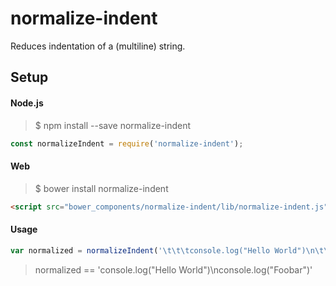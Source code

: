 # normalize-indent
Reduces indentation of a (multiline) string.

## Setup

#### Node.js
> $ npm install --save normalize-indent

```JavaScript
const normalizeIndent = require('normalize-indent');
```

#### Web
> $ bower install normalize-indent

```HTML
<script src="bower_components/normalize-indent/lib/normalize-indent.js" charset="utf-8" />
```

#### Usage
```JavaScript
var normalized = normalizeIndent('\t\t\tconsole.log("Hello World")\n\t\t\tconsole.log("Foobar")');
```
> normalized == 'console.log("Hello World")\\nconsole.log("Foobar")'
